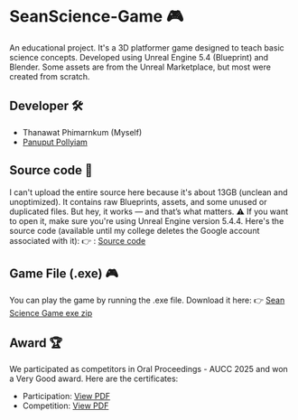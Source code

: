 # SeanScience-Game 🎮
An educational project. It's a 3D platformer game designed to teach basic science concepts. Developed using Unreal Engine 5.4 (Blueprint) and Blender.
Some assets are from the Unreal Marketplace, but most were created from scratch.

## Developer 🛠
- Thanawat Phimarnkum (Myself)
- [Panuput Pollyiam](https://github.com/pannupat)

## Source code 📝
I can't upload the entire source here because it's about 13GB (unclean and unoptimized). It contains raw Blueprints, assets, and some unused or duplicated files.
But hey, it works — and that’s what matters.
⚠️ If you want to open it, make sure you're using Unreal Engine version 5.4.4.
Here's the source code (available until my college deletes the Google account associated with it):
👉 : [Source code](https://drive.google.com/file/d/1X_Cy94_1hd4WY4mK_RlecrJuIYqidl2y/view?usp=sharing)

## Game File (.exe) 🎮
You can play the game by running the .exe file.
Download it here: 👉 [Sean Science Game exe zip](https://drive.google.com/file/d/1JO6i7lrUzBJAMKa5uodrRFUcYsJPSHjG/view?usp=sharing)

## Award 🏆
We participated as competitors in Oral Proceedings - AUCC 2025 and won a Very Good award.
Here are the certificates:
- Participation: [View PDF](./AUCC-Award-Certificate.pdf)
- Competition: [View PDF](./AUCC-Award-Certificate.pdf)
